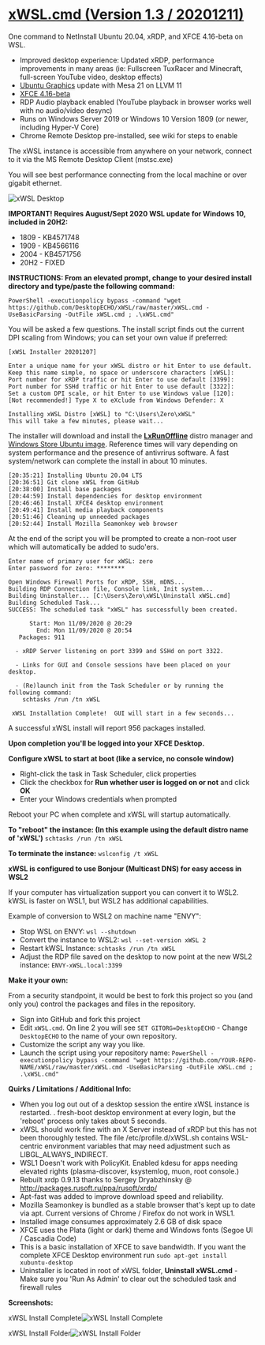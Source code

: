 # [xWSL.cmd (Version 1.3 / 20201211)](https://github.com/DesktopECHO/xWSL)

One command to NetInstall Ubuntu 20.04, xRDP, and XFCE 4.16-beta on WSL.

* Improved desktop experience:  Updated xRDP, performance improvements in many areas (ie: Fullscreen TuxRacer and Minecraft, full-screen YouTube video, desktop effects)
* [Ubuntu Graphics](https://launchpad.net/~oibaf/+archive/ubuntu/graphics-drivers) update with Mesa 21 on LLVM 11 
* [XFCE 4.16-beta](https://launchpad.net/~bluesabre/+archive/ubuntu/xfce-4.16)
* RDP Audio playback enabled (YouTube playback in browser works well with no audio/video desync)
* Runs on Windows Server 2019 or Windows 10 Version 1809 (or newer, including Hyper-V Core)
* Chrome Remote Desktop pre-installed, see wiki for steps to enable

The xWSL instance is accessible from anywhere on your network, connect to it via the MS Remote Desktop Client (mstsc.exe)

You will see best performance connecting from the local machine or over gigabit ethernet.

![xWSL Desktop](https://user-images.githubusercontent.com/33142753/94092529-687a1b80-fdf1-11ea-9e3b-bfbb6228e893.png)

**IMPORTANT!  Requires August/Sept 2020 WSL update for Windows 10, included in 20H2:**

* 1809 - KB4571748
* 1909 - KB4566116
* 2004 - KB4571756
* 20H2 - FIXED

**INSTRUCTIONS:  From an elevated prompt, change to your desired install directory and type/paste the following command:**

    PowerShell -executionpolicy bypass -command "wget https://github.com/DesktopECHO/xWSL/raw/master/xWSL.cmd -UseBasicParsing -OutFile xWSL.cmd ; .\xWSL.cmd"

You will be asked a few questions.  The install script finds out the current DPI scaling from Windows; you can set your own value if preferred:

    [xWSL Installer 20201207]

    Enter a unique name for your xWSL distro or hit Enter to use default.
    Keep this name simple, no space or underscore characters [xWSL]:
    Port number for xRDP traffic or hit Enter to use default [3399]:
    Port number for SSHd traffic or hit Enter to use default [3322]:
    Set a custom DPI scale, or hit Enter to use Windows value [120]:
    [Not recommended!] Type X to eXclude from Windows Defender: X

    Installing xWSL Distro [xWSL] to "C:\Users\Zero\xWSL"
    This will take a few minutes, please wait...    

The installer will download and install the [**LxRunOffline**](https://github.com/DDoSolitary/LxRunOffline) distro manager and [Windows Store Ubuntu image](https://www.microsoft.com/en-bm/p/ubuntu/9nblggh4msv6?).  Reference times will vary depending on system performance and the presence of antivrirus software.  A fast system/network can complete the install in about 10 minutes. 

    [20:35:21] Installing Ubuntu 20.04 LTS
    [20:36:51] Git clone xWSL from GitHub
    [20:38:00] Install base packages
    [20:44:59] Install dependencies for desktop environment
    [20:46:46] Install XFCE4 desktop environment
    [20:49:41] Install media playback components
    [20:51:46] Cleaning up unneeded packages
    [20:52:44] Install Mozilla Seamonkey web browser
   
At the end of the script you will be prompted to create a non-root user which will automatically be added to sudo'ers.

    Enter name of primary user for xWSL: zero
    Enter password for zero: ********

    Open Windows Firewall Ports for xRDP, SSH, mDNS...
    Building RDP Connection file, Console link, Init system...
    Building Uninstaller... [C:\Users\Zero\xWSL\Uninstall xWSL.cmd]
    Building Scheduled Task...
    SUCCESS: The scheduled task "xWSL" has successfully been created.

          Start: Mon 11/09/2020 @ 20:29
            End: Mon 11/09/2020 @ 20:54
       Packages: 911

      - xRDP Server listening on port 3399 and SSHd on port 3322.

      - Links for GUI and Console sessions have been placed on your desktop.

      - (Re)launch init from the Task Scheduler or by running the following command:
        schtasks /run /tn xWSL

     xWSL Installation Complete!  GUI will start in a few seconds...


A successful xWSL install will report 956 packages installed. 

**Upon completion you'll be logged into your XFCE Desktop.** 

**Configure xWSL to start at boot (like a service, no console window)**

 - Right-click the task in Task Scheduler, click properties
 - Click the checkbox for **Run whether user is logged on or not** and click **OK**
 - Enter your Windows credentials when prompted
 
 Reboot your PC when complete and xWSL will startup automatically.

**To "reboot" the instance: (In this example using the default distro name of 'xWSL')**
````schtasks /run /tn xWSL````

**To terminate the instance:**
````wslconfig /t xWSL````

**xWSL is configured to use Bonjour (Multicast DNS) for easy access in WSL2**

If your computer has virtualization support you can convert it to WSL2.  kWSL is faster on WSL1, but WSL2 has additional capabilities. 

Example of conversion to WSL2 on machine name "ENVY":
 - Stop WSL on ENVY:
 ````wsl --shutdown````
 - Convert the instance to WSL2:
 ````wsl --set-version xWSL 2````
 - Restart kWSL Instance:
 ````schtasks /run /tn xWSL````
 - Adjust the RDP file saved on the desktop to now point at the new WSL2 instance:
 ````ENVY-xWSL.local:3399````

**Make it your own:**

From a security standpoint, it would be best to fork this project so you (and only you) control the packages and files in the repository.

- Sign into GitHub and fork this project
- Edit ```xWSL.cmd```.  On line 2 you will see ```SET GITORG=DesktopECHO``` - Change ```DesktopECHO``` to the name of your own repository.
- Customize the script any way you like.
- Launch the script using your repository name:
 ```PowerShell -executionpolicy bypass -command "wget https://github.com/YOUR-REPO-NAME/xWSL/raw/master/xWSL.cmd -UseBasicParsing -OutFile xWSL.cmd ; .\xWSL.cmd"```

**Quirks / Limitations / Additional Info:**

* When you log out out of a desktop session the entire xWSL instance is restarted.  .   fresh-boot desktop environment at every login, but the 'reboot' process only takes about 5 seconds.  
* xWSL should work fine with an X Server instead of xRDP but this has not been thoroughly tested. The file /etc/profile.d/xWSL.sh contains WSL-centric environment variables that may need adjustment such as LIBGL_ALWAYS_INDIRECT.
* WSL1 Doesn't work with PolicyKit. Enabled kdesu for apps needing elevated rights (plasma-discover, ksystemlog, muon, root console.)
* Rebuilt xrdp 0.9.13 thanks to Sergey Dryabzhinsky @ http://packages.rusoft.ru/ppa/rusoft/xrdp/
* Apt-fast was added to improve download speed and reliability.
* Mozilla Seamonkey is bundled as a stable browser that's kept up to date via apt.  Current versions of Chrome / Firefox do not work in WSL1.
* Installed image consumes approximately 2.6 GB of disk space
* XFCE uses the Plata (light or dark) theme and Windows fonts (Segoe UI / Cascadia Code)
* This is a basic installation of XFCE to save bandwidth.  If you want the complete XFCE Desktop environment run `sudo apt-get install xubuntu-desktop`
* Uninstaller is located in root of xWSL folder, **Uninstall xWSL.cmd** - Make sure you 'Run As Admin' to clear out the scheduled task and firewall rules

**Screenshots:**

xWSL Install Complete![xWSL Install Complete](https://user-images.githubusercontent.com/33142753/98679083-dcd33480-2335-11eb-98f2-d03114d7b2fd.png)

xWSL Install Folder![xWSL Install Folder](https://user-images.githubusercontent.com/33142753/98679263-215ed000-2336-11eb-8d06-5463f0614e87.png)
